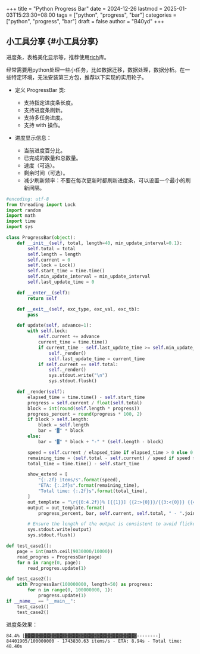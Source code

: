 +++
title = "Python Progress Bar"
date = 2024-12-26
lastmod = 2025-01-03T15:23:30+08:00
tags = ["python", "progress", "bar"]
categories = ["python", "progress", "bar"]
draft = false
author = "B40yd"
+++

## 小工具分享 {#小工具分享}

进度条，表格美化显示等，推荐使用[rich](https://github.com/Textualize/rich)库。

经常需要用python处理一些小任务，比如数据迁移，数据处理，数据分析。在一些特定环境，无法安装第三方包，推荐以下实现的实用轮子。

-   定义 ProgressBar 类:
    -   支持指定进度条长度。
    -   支持进度条刷新。
    -   支持多任务进度。
    -   支持 with 操作。

-   进度显示信息：
    -   当前进度百分比。
    -   已完成的数量和总数量。
    -   速度（可选）。
    -   剩余时间（可选）。
    -   减少刷新频率：不要在每次更新时都刷新进度条，可以设置一个最小的刷新间隔。

<!--listend-->

```python
#encoding: utf-8
from threading import Lock
import random
import math
import time
import sys

class ProgressBar(object):
    def __init__(self, total, length=40, min_update_interval=0.1):
        self.total = total
        self.length = length
        self.current = 0
        self.lock = Lock()
        self.start_time = time.time()
        self.min_update_interval = min_update_interval
        self.last_update_time = 0

    def __enter__(self):
        return self

    def __exit__(self, exc_type, exc_val, exc_tb):
        pass

    def update(self, advance=1):
        with self.lock:
            self.current += advance
            current_time = time.time()
            if current_time - self.last_update_time >= self.min_update_interval:
                self._render()
                self.last_update_time = current_time
            if self.current == self.total:
                self._render()
                sys.stdout.write("\n")
                sys.stdout.flush()

    def _render(self):
        elapsed_time = time.time() - self.start_time
        progress = self.current / float(self.total)
        block = int(round(self.length * progress))
        progress_percent = round(progress * 100, 2)
        if block > self.length:
            block = self.length
            bar = "▓" * block
        else:
            bar = "▓" * block + "-" * (self.length - block)

        speed = self.current / elapsed_time if elapsed_time > 0 else 0
        remaining_time = (self.total - self.current) / speed if speed > 0 else 0
        total_time = time.time() - self.start_time

        show_extend = [
            "{:.2f} items/s".format(speed),
            "ETA: {:.2f}s".format(remaining_time),
            "Total time: {:.2f}s".format(total_time),
        ]
        out_template = "\r{{0:4.2f}}% [{{1}}] {{2:>{0}}}/{{3:<{0}}} {{4}}".format(len(repr(self.total)))
        output = out_template.format(
            progress_percent, bar, self.current, self.total, " - ".join(show_extend))

        # Ensure the length of the output is consistent to avoid flickering
        sys.stdout.write(output)
        sys.stdout.flush()

def test_case1():
    page = int(math.ceil(9030000/10000))
    read_progres = ProgressBar(page)
    for n in range(0, page):
        read_progres.update(1)

def test_case2():
    with ProgressBar(100000000, length=50) as progress:
        for n in range(0, 100000000, 1):
            progress.update(1)
if __name__ == "__main__":
    test_case1()
    test_case2()
```

进度条效果：

```nil
84.4% [▓▓▓▓▓▓▓▓▓▓▓▓▓▓▓▓▓▓▓▓▓▓▓▓▓▓▓▓▓▓▓▓▓▓▓▓▓▓▓▓▓▓--------] 84401905/100000000 - 1743830.63 items/s - ETA: 8.94s - Total time: 48.40s
```
